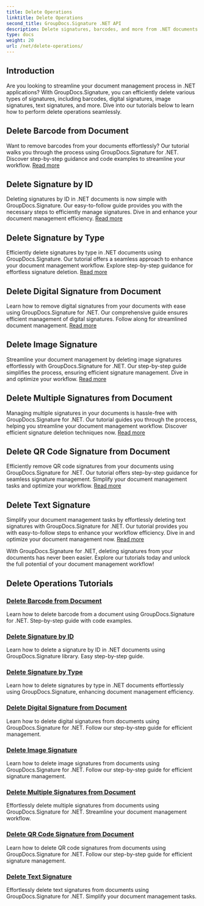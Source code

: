 ```yaml
---
title: Delete Operations
linktitle: Delete Operations
second_title: GroupDocs.Signature .NET API
description: Delete signatures, barcodes, and more from .NET documents with GroupDocs.Signature. Explore tutorials for efficient document management now!
type: docs
weight: 20
url: /net/delete-operations/
---
```

## Introduction

Are you looking to streamline your document management process in .NET applications? With GroupDocs.Signature, you can efficiently delete various types of signatures, including barcodes, digital signatures, image signatures, text signatures, and more. Dive into our tutorials below to learn how to perform delete operations seamlessly.

## Delete Barcode from Document
Want to remove barcodes from your documents effortlessly? Our tutorial walks you through the process using GroupDocs.Signature for .NET. Discover step-by-step guidance and code examples to streamline your workflow. [Read more](./delete-barcode/)

## Delete Signature by ID
Deleting signatures by ID in .NET documents is now simple with GroupDocs.Signature. Our easy-to-follow guide provides you with the necessary steps to efficiently manage signatures. Dive in and enhance your document management efficiency. [Read more](./delete-signature-by-id/)

## Delete Signature by Type
Efficiently delete signatures by type in .NET documents using GroupDocs.Signature. Our tutorial offers a seamless approach to enhance your document management workflow. Explore step-by-step guidance for effortless signature deletion. [Read more](./delete-signature-by-type/)

## Delete Digital Signature from Document
Learn how to remove digital signatures from your documents with ease using GroupDocs.Signature for .NET. Our comprehensive guide ensures efficient management of digital signatures. Follow along for streamlined document management. [Read more](./delete-digital-signature/)

## Delete Image Signature
Streamline your document management by deleting image signatures effortlessly with GroupDocs.Signature for .NET. Our step-by-step guide simplifies the process, ensuring efficient signature management. Dive in and optimize your workflow. [Read more](./delete-image-signature/)

## Delete Multiple Signatures from Document
Managing multiple signatures in your documents is hassle-free with GroupDocs.Signature for .NET. Our tutorial guides you through the process, helping you streamline your document management workflow. Discover efficient signature deletion techniques now. [Read more](./delete-multiple-signatures/)

## Delete QR Code Signature from Document
Efficiently remove QR code signatures from your documents using GroupDocs.Signature for .NET. Our tutorial offers step-by-step guidance for seamless signature management. Simplify your document management tasks and optimize your workflow. [Read more](./delete-qr-code-signature/)

## Delete Text Signature
Simplify your document management tasks by effortlessly deleting text signatures with GroupDocs.Signature for .NET. Our tutorial provides you with easy-to-follow steps to enhance your workflow efficiency. Dive in and optimize your document management now. [Read more](./delete-text-signature/)

With GroupDocs.Signature for .NET, deleting signatures from your documents has never been easier. Explore our tutorials today and unlock the full potential of your document management workflow!
## Delete Operations Tutorials
### [Delete Barcode from Document](./delete-barcode/)
Learn how to delete barcode from a document using GroupDocs.Signature for .NET. Step-by-step guide with code examples.
### [Delete Signature by ID](./delete-signature-by-id/)
Learn how to delete a signature by ID in .NET documents using GroupDocs.Signature library. Easy step-by-step guide.
### [Delete Signature by Type](./delete-signature-by-type/)
Learn how to delete signatures by type in .NET documents effortlessly using GroupDocs.Signature, enhancing document management efficiency.
### [Delete Digital Signature from Document](./delete-digital-signature/)
Learn how to delete digital signatures from documents using GroupDocs.Signature for .NET. Follow our step-by-step guide for efficient management.
### [Delete Image Signature](./delete-image-signature/)
Learn how to delete image signatures from documents using GroupDocs.Signature for .NET. Follow our step-by-step guide for efficient signature management.
### [Delete Multiple Signatures from Document](./delete-multiple-signatures/)
Effortlessly delete multiple signatures from documents using GroupDocs.Signature for .NET. Streamline your document management workflow.
### [Delete QR Code Signature from Document](./delete-qr-code-signature/)
Learn how to delete QR code signatures from documents using GroupDocs.Signature for .NET. Follow our step-by-step guide for efficient signature management.
### [Delete Text Signature](./delete-text-signature/)
Effortlessly delete text signatures from documents using GroupDocs.Signature for .NET. Simplify your document management tasks.